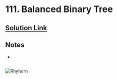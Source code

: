 # 111. Balanced Binary Tree

## [Solution Link]()

## Notes

- 

```c

```

![Rhyhorn](https://projectpokemon.org/images/normal-sprite/rhyhorn-f.gif)
